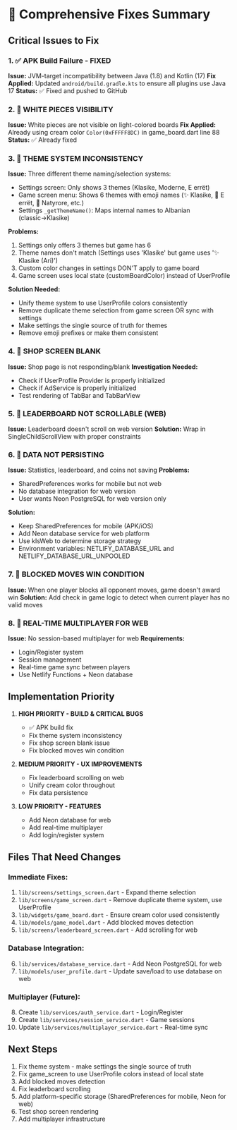 # 🔧 Comprehensive Fixes Summary

## Critical Issues to Fix

### 1. ✅ APK Build Failure - FIXED
**Issue:** JVM-target incompatibility between Java (1.8) and Kotlin (17)
**Fix Applied:** Updated `android/build.gradle.kts` to ensure all plugins use Java 17
**Status:** ✅ Fixed and pushed to GitHub

### 2. 🔴 WHITE PIECES VISIBILITY
**Issue:** White pieces are not visible on light-colored boards
**Fix Applied:** Already using cream color `Color(0xFFFFF8DC)` in game_board.dart line 88
**Status:** ✅ Already fixed

### 3. 🔴 THEME SYSTEM INCONSISTENCY
**Issue:** Three different theme naming/selection systems:
- Settings screen: Only shows 3 themes (Klasike, Moderne, E errët)
- Game screen menu: Shows 6 themes with emoji names (✨ Klasike, 🌙 E errët, 🌲 Natyrore, etc.)
- Settings `_getThemeName()`: Maps internal names to Albanian (classic→Klasike)

**Problems:**
1. Settings only offers 3 themes but game has 6
2. Theme names don't match (Settings uses 'Klasike' but game uses '✨ Klasike (Ari)')
3. Custom color changes in settings DON'T apply to game board
4. Game screen uses local state (customBoardColor) instead of UserProfile

**Solution Needed:**
- Unify theme system to use UserProfile colors consistently
- Remove duplicate theme selection from game screen OR sync with settings
- Make settings the single source of truth for themes
- Remove emoji prefixes or make them consistent

### 4. 🔴 SHOP SCREEN BLANK
**Issue:** Shop page is not responding/blank
**Investigation Needed:**
- Check if UserProfile Provider is properly initialized
- Check if AdService is properly initialized
- Test rendering of TabBar and TabBarView

### 5. 🔴 LEADERBOARD NOT SCROLLABLE (WEB)
**Issue:** Leaderboard doesn't scroll on web version
**Solution:** Wrap in SingleChildScrollView with proper constraints

### 6. 🔴 DATA NOT PERSISTING
**Issue:** Statistics, leaderboard, and coins not saving
**Problems:**
- SharedPreferences works for mobile but not web
- No database integration for web version
- User wants Neon PostgreSQL for web version only

**Solution:**
- Keep SharedPreferences for mobile (APK/iOS)
- Add Neon database service for web platform
- Use kIsWeb to determine storage strategy
- Environment variables: NETLIFY_DATABASE_URL and NETLIFY_DATABASE_URL_UNPOOLED

### 7. 🔴 BLOCKED MOVES WIN CONDITION
**Issue:** When one player blocks all opponent moves, game doesn't award win
**Solution:** Add check in game logic to detect when current player has no valid moves

### 8. 🔴 REAL-TIME MULTIPLAYER FOR WEB
**Issue:** No session-based multiplayer for web
**Requirements:**
- Login/Register system
- Session management
- Real-time game sync between players
- Use Netlify Functions + Neon database

## Implementation Priority

1. **HIGH PRIORITY - BUILD & CRITICAL BUGS**
   - ✅ APK build fix
   - Fix theme system inconsistency
   - Fix shop screen blank issue
   - Fix blocked moves win condition

2. **MEDIUM PRIORITY - UX IMPROVEMENTS**
   - Fix leaderboard scrolling on web
   - Unify cream color throughout
   - Fix data persistence

3. **LOW PRIORITY - FEATURES**
   - Add Neon database for web
   - Add real-time multiplayer
   - Add login/register system

## Files That Need Changes

### Immediate Fixes:
1. `lib/screens/settings_screen.dart` - Expand theme selection
2. `lib/screens/game_screen.dart` - Remove duplicate theme system, use UserProfile
3. `lib/widgets/game_board.dart` - Ensure cream color used consistently
4. `lib/models/game_model.dart` - Add blocked moves detection
5. `lib/screens/leaderboard_screen.dart` - Add scrolling for web

### Database Integration:
6. `lib/services/database_service.dart` - Add Neon PostgreSQL for web
7. `lib/models/user_profile.dart` - Update save/load to use database on web

### Multiplayer (Future):
8. Create `lib/services/auth_service.dart` - Login/Register
9. Create `lib/services/session_service.dart` - Game sessions
10. Update `lib/services/multiplayer_service.dart` - Real-time sync

## Next Steps

1. Fix theme system - make settings the single source of truth
2. Fix game_screen to use UserProfile colors instead of local state
3. Add blocked moves detection
4. Fix leaderboard scrolling
5. Add platform-specific storage (SharedPreferences for mobile, Neon for web)
6. Test shop screen rendering
7. Add multiplayer infrastructure

